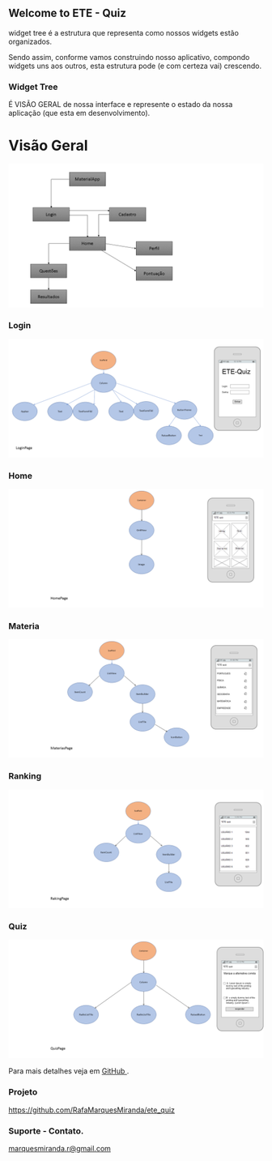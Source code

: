 ## Welcome to ETE - Quiz

widget tree é a estrutura que representa como nossos widgets estão organizados.

Sendo assim, conforme vamos construindo nosso aplicativo, compondo widgets uns aos outros, esta estrutura pode (e com certeza vai) crescendo. 

### Widget Tree

 É VISÃO GERAL de nossa interface e represente o estado da nossa aplicação (que esta em desenvolvimento).

# Visão Geral

![visão geral](https://github.com/RafaMarquesMiranda/ete_quiz/blob/gh-pages/visao.png?raw=true)

### Login

![Login](https://github.com/RafaMarquesMiranda/ete_quiz/blob/gh-pages/site1.png?raw=true)

### Home 

![Home](https://github.com/RafaMarquesMiranda/ete_quiz/blob/gh-pages/site2.png?raw=true)

### Materia

![Home](https://github.com/RafaMarquesMiranda/ete_quiz/blob/gh-pages/site3.png?raw=true)

### Ranking 

![Home](https://github.com/RafaMarquesMiranda/ete_quiz/blob/gh-pages/site3.2png.png?raw=true)

### Quiz 

![Home](https://github.com/RafaMarquesMiranda/ete_quiz/blob/gh-pages/site5.png?raw=true)

Para mais detalhes veja em [GitHub ](https://github.com/RafaMarquesMiranda/ete_quiz).

### Projeto 

https://github.com/RafaMarquesMiranda/ete_quiz

### Suporte - Contato.

marquesmiranda.r@gmail.com
